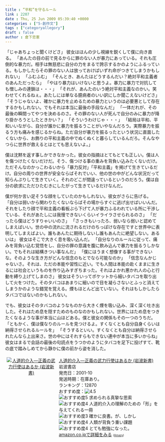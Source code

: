 ```yaml
---
title : ”平和”を守るルール
link : 2207
date : Thu, 25 Jun 2009 05:39:40 +0000
categories : ["5-創作文"]
tags : ["categoryallegory"]
draft : false
author : 倉下忠憲
---
```


「じゃあちょっと聞くけどさ」
彼女はほんの少し視線を鋭くして僕に向き直る。
「あんたの目の前で見るからに罪のない人が暴力にあっている。それも圧倒的な暴力だ。相手は無慈悲に自分の力をまるで誇示するかのようにふるっている。もしかしたらその罪のない人は放っておけばいずれ命がつきてしまうかもしれない」
「ふむふむ」
「そんとき、あんたはどうするんだい？絶対平和主義者のあんただったら」
「やはり暴力はいけないと思うよ。暴力に暴力で対抗しても憎しみの連鎖は・・・」
「それが、あんたのいう絶対平和主義なのかい。笑わせてくれるねぇ。あたしには単なる臆病者のいい訳にしか聞こえないけどさ」
「そうじゃないよ、確かに暴力を止めるための暴力というのは必要悪として存在するかもしれない。でもそれは本当に最後の手段なんだ」
「一体だれが、その最後の瞬間ってやつを決めるのさ。その罪のない人が死んで自分のみに暴力が降り掛かろうとしたときかい？」
「そういうわけじゃ・・・」
「結局は平和、平和いいながら、自分が誰かに暴力を振るうことがいやなんだろう。実際暴力を振るう方も痛みを感じるからね。ただ自分が暴力を振るったという状況に直面したくないから、お飾りの平和主義の中でぬくぬくと暮らしているんだろ。そんなやつらに世界が救えるとはとても思えないよ。」

僕は沈黙を返す事しかできなかった。彼女の指摘はとてもとても正しい。僕は人を傷つけたくないだけだ。そう、傷つける事の重みを背負い込みたくないだけ。ただそんなのかっこわるいから「暴力反対」「平和主義」を掲げて生きているだけ。自分の周りの世界が安全ならばそれでいい、他の世の中がどんな状況だって知らんぷりして生きていく。それのどこが間違っているというのだろう。僕は自分の欲求にただひたむきにしたがって生きているだけなんだ。

僕が何か言い足そうな顔をしていたのかもしれない。彼女がさらに告げる。
「自分は弱いから関わりたくないならばその場からすぐに逃げ出せばいいんだ。それをしたり顔で平和主義の看板ぶら下げて人が暴力ふるわれている所に干渉している、それがあたしには我慢できないくらいイライラさせられるのさ」
「だったら僕はどうすりゃいいのさ」
「さっきもいったろ、弱いなら弱いと認めてしまえばいい。世の中の流れに流されるだけのちっぽけな存在ですと世界中に表明してしまえばよい。誰もあんたに期待しないし誰もあんたに絶望しない。あるいは」
彼女はそこで大きく息を吸い込んだ。
「自分なりのルールに従って、痛みを背負い込む覚悟をし、自分の罪の意識を腹に飲み込んで暴力を振るうしかない。でもそれは結構きつい事なんだ」
「僕にはうまく想像する事ができないな。そのような生き方がどんな信念のもとでなら可能なのか」
「信念なんかじゃないさ。それは、ただの本能や習性に近い。でも人間は本能の赴くままに生きるには社会というものを作り込みすぎちまった。それはよかれ悪かれ人の心と行動を縛り上げてしまのさ」
彼女はそういってポケットから細いタバコを取り出して火をつけた。そのタバコはあまりに細いので目を凝らさないとふっと消えてしまうかのような錯覚を覚える。煙もほとんど出ていない。それはもしかしたらタバコではないのかもしれない。

でも、彼女はそのタバコのようなものから大きく煙を吸い込み、深く深く吐き出した。それはため息を隠すためのものなのかもしれない。世界にはため息をつきたくなるような事が本当に山ほどある。僕と彼女の関係もその一つのうちだ。
「ともかく、僕は僕なりのルールを見つけるよ。すくなくとも自分自身くらいは納得させられるルールを」
「そうするといい。すくなくとも自分は納得させられたんなら上出来さ。世の中にはそれすらもできない連中が本当に多いからね」
彼女はまるで会話の最後の句読点をうつかのようにタバコを足下に投げすて、靴の底で踏みしめてから静かに僕の前から姿を消した。



<div class="amz-container"><div class="amz-image" style="width:160px;float:left;text-align:center;padding:5px;"><a href="http://www.amazon.co.jp/%E4%BA%BA%E9%81%93%E7%9A%84%E4%BB%8B%E5%85%A5%E2%80%95%E6%AD%A3%E7%BE%A9%E3%81%AE%E6%AD%A6%E5%8A%9B%E8%A1%8C%E4%BD%BF%E3%81%AF%E3%81%82%E3%82%8B%E3%81%8B-%E5%B2%A9%E6%B3%A2%E6%96%B0%E6%9B%B8-%E6%9C%80%E4%B8%8A-%E6%95%8F%E6%A8%B9/dp/400430752X%3FSubscriptionId%3D1KSYSW29HR75HP3ZJP02%26tag%3Dengineer-22%26linkCode%3Dxm2%26camp%3D2025%26creative%3D165953%26creativeASIN%3D400430752X"><img src="http://ecx.images-amazon.com/images/I/41TJX50M32L._SL160_.jpg" alt="人道的介入―正義の武力行使はあるか (岩波新書)" border="0" /></a></div><div class="amz-content" style="margin-left:170px;padding:5px;"><div class="amz-title"><a href="http://www.amazon.co.jp/%E4%BA%BA%E9%81%93%E7%9A%84%E4%BB%8B%E5%85%A5%E2%80%95%E6%AD%A3%E7%BE%A9%E3%81%AE%E6%AD%A6%E5%8A%9B%E8%A1%8C%E4%BD%BF%E3%81%AF%E3%81%82%E3%82%8B%E3%81%8B-%E5%B2%A9%E6%B3%A2%E6%96%B0%E6%9B%B8-%E6%9C%80%E4%B8%8A-%E6%95%8F%E6%A8%B9/dp/400430752X%3FSubscriptionId%3D1KSYSW29HR75HP3ZJP02%26tag%3Dengineer-22%26linkCode%3Dxm2%26camp%3D2025%26creative%3D165953%26creativeASIN%3D400430752X">人道的介入―正義の武力行使はあるか (岩波新書)</a></div><div class="amz-manufacturer">岩波書店</div><div class="amz-releasedate">発売日：2001-10</div><div class="amz-availability">発送時期：在庫あり。</div><div class="amz-salesrank">ランキング：12870</div><div class="amz-averagerating">おすすめ度：<img src="http://images-jp.amazon.com/images/G/09/x-locale/common/customer-reviews/stars-4-5.gif" alt="4.5" /></div><div class="amz-review"><img src="http://images-jp.amazon.com/images/G/09/x-locale/common/customer-reviews/stars-5-0.gif" alt="おすすめ度5" /> 求められる真摯な思索<br /><img src="http://images-jp.amazon.com/images/G/09/x-locale/common/customer-reviews/stars-4-0.gif" alt="おすすめ度4" /> 人道的介入の理解のための「形」を与えてくれる一冊<br /><img src="http://images-jp.amazon.com/images/G/09/x-locale/common/customer-reviews/stars-3-0.gif" alt="おすすめ度3" /> 確かに良書。が、しかし<br /><img src="http://images-jp.amazon.com/images/G/09/x-locale/common/customer-reviews/stars-4-0.gif" alt="おすすめ度4" /> 人類が背負う重い課題<br /><img src="http://images-jp.amazon.com/images/G/09/x-locale/common/customer-reviews/stars-4-0.gif" alt="おすすめ度4" /> とても勉強になった。<br /></div><div class="amz-link"><a href="http://www.amazon.co.jp/%E4%BA%BA%E9%81%93%E7%9A%84%E4%BB%8B%E5%85%A5%E2%80%95%E6%AD%A3%E7%BE%A9%E3%81%AE%E6%AD%A6%E5%8A%9B%E8%A1%8C%E4%BD%BF%E3%81%AF%E3%81%82%E3%82%8B%E3%81%8B-%E5%B2%A9%E6%B3%A2%E6%96%B0%E6%9B%B8-%E6%9C%80%E4%B8%8A-%E6%95%8F%E6%A8%B9/dp/400430752X%3FSubscriptionId%3D1KSYSW29HR75HP3ZJP02%26tag%3Dengineer-22%26linkCode%3Dxm2%26camp%3D2025%26creative%3D165953%26creativeASIN%3D400430752X">amazon.co.jpで詳細をみる</a> <span style="font-size:xx-small;">(<a href="http://amazy.tk/" target="_blank">Amazy</a>)</span></div></div><div style="clear:left;"></div></div>
